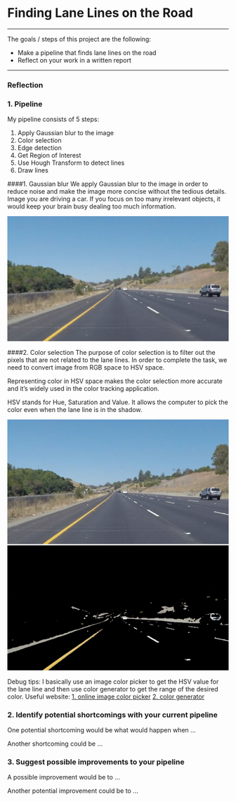 # **Finding Lane Lines on the Road** 

---
The goals / steps of this project are the following:
* Make a pipeline that finds lane lines on the road
* Reflect on your work in a written report


[//]: # (Image References)

[image0]: ./write_up_images/0_original_image.jpg "Original image"
[image1]: ./write_up_images/1_blur_image.jpg "Blur image"
[image2]: ./write_up_images/2_color_selection.jpg "Color selection"
[image3]: ./write_up_images/3_canny_edge.jpg "Canny edge"
[image4]: ./write_up_images/4_ROI.jpg "ROI"
[image5]: ./write_up_images/5_hough_transform.jpg "Hough Transform"
[image6]: ./write_up_images/6_final_output.jpg "Final output"

---

### Reflection

### 1. Pipeline 
My pipeline consists of 5 steps:
1. Apply Gaussian blur to the image
2. Color selection
3. Edge detection
4. Get Region of Interest
5. Use Hough Transform to detect lines
6. Draw lines

####1. Gaussian blur
We apply Gaussian blur to the image in order to reduce noise and make the image more concise without the tedious details. Image you are driving a car. If you focus on too many irrelevant objects, it would keep your brain busy dealing too much information.

![blur image][image1]

####2. Color selection
The purpose of color selection is to filter out the pixels that are not related to the lane lines. In order to complete the task, we need to convert image from RGB space to HSV space. 

Representing color in HSV space makes the color selection more accurate and it’s widely used in the color tracking application. 

HSV stands for Hue, Saturation and Value. It allows the computer to pick the color even when the lane line is in the shadow.

![original image][image0]
![color selection][image2]

Debug tips:
I basically use an image color picker to get the HSV value for the lane line and then use color generator to get the range of the desired color.
Useful website:
[1. online image color picker](http://imagecolorpicker.com/)
[2. color generator](http://color.yafla.com/)


### 2. Identify potential shortcomings with your current pipeline


One potential shortcoming would be what would happen when ... 

Another shortcoming could be ...


### 3. Suggest possible improvements to your pipeline

A possible improvement would be to ...

Another potential improvement could be to ...
